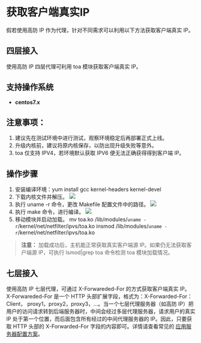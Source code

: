 # 获取客户端真实IP
假若使用高防 IP 作为代理，针对不同需求可以利用以下方法获取客户端真实 IP。

## 四层接入
使用高防 IP 四层代理可利用 toa 模块获取客户端真实 IP。
## 支持操作系统
- **centos7.x**

## 注意事项：
1. 建议先在测试环境中进行测试，观察环境稳定后再部署正式上线。
2. 升级内核前，建议将原内核保存，以防出现升级失败等意外。
3. toa 仅支持 IPV4，若环境默认获取 IPV6 便无法正确获得得到客户端 IP。

## 操作步骤
1. 安装编译环境：yum install gcc kernel-headers kernel-devel    
2. 下载内核文件并解压。
![](https://main.qcloudimg.com/raw/00b1a43239ad93e7aefddf9f9a2f77f8.png)
3. 执行 uname -r 命令，更改 Makefile 配置文件中的路径。
![](https://main.qcloudimg.com/raw/93e9e952b7d5a4868b75e8d599f6fb23.png)
4. 执行 make 命令，进行编译。
![](https://main.qcloudimg.com/raw/175226efc35452078aedba9872f90a54.png)
5. 移动模块并启动加载。
mv toa.ko /lib/modules/`uname -r`/kernel/net/netfilter/ipvs/toa.ko
insmod /lib/modules/`uname -r`/kernel/net/netfilter/ipvs/toa.ko
>**注意：**
>加载成功后，主机能正常获取真实客户端源 IP。如果仍无法获取客户端源 IP，可执行 lsmod|grep toa 命令检测 toa 模块加载情况。

## 七层接入
使用高防 IP 七层代理，可通过 X-Forwareded-For 的方式获取客户端真实 IP。X-Forwareded-For 是一个 HTTP 头部扩展字段，格式为：X-Forwarded-For：Client， proxy1，proxy2，proxy3，…。当一个七层代理服务器（如高防 IP）把用户的访问请求转到后端服务器时，中间会经过多层代理服务器，请求用户的真实 IP 处于第一个位置，而后面包含所有经过的中间代理服务器的 IP。因此，只要获取 HTTP 头部的 X-Forwarded-For 字段的内容即可。详情请查看常见的 [应用服务器配置方案](https://cloud.tencent.com/document/product/214/3728)。
